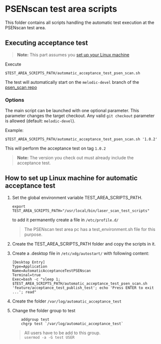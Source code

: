 # PSENscan test area scripts
This folder contains all scripts handling the automatic test execution at the PSENscan test area.

## Executing acceptance test
> **Note:** This part assumes you [set up your Linux machine](#how-to-set-up-linux-machine-for-automatic-acceptance-test)

Execute
```
$TEST_AREA_SCRIPTS_PATH/automatic_acceptance_test_psen_scan.sh
```
The test will automatically start on the `melodic-devel` branch of the [psen_scan repo](https://github.com/PilzDE/psen_scan)

### Options
The main script can be launched with one optional parameter. This parameter changes the target checkout. Any valid `git checkout` parameter is allowed (default: `melodic-devel`).

Example:
```
$TEST_AREA_SCRIPTS_PATH/automatic_acceptance_test_psen_scan.sh '1.0.2'
```
This will perform the acceptance test on tag `1.0.2`
> **Note:** The version you check out must already include the acceptance test.


## How to set up Linux machine for automatic acceptance test
1. Set the global environment variable TEST_AREA_SCRIPTS_PATH.

    ```
    export TEST_AREA_SCRIPTS_PATH="/usr/local/bin/laser_scan_test_scripts"
    ```

    to add it permanently create a file in `/etc/profile.d/`

    > The PSENscan test area pc has a test_environment.sh file for this purpose.

2. Create the TEST_AREA_SCRIPTS_PATH folder and copy the scripts in it.
3. Create a .desktop file in `/etc/xdg/autostart/` with following content:
    ```
    [Desktop Entry]
    Type=Application
    Name=AutomaticAcceptanceTestPSENscan
    Terminal=true
    Exec=bash -c "sleep 1; $TEST_AREA_SCRIPTS_PATH/automatic_acceptance_test_psen_scan.sh 'feature/acceptance_test_publish_test'; echo 'Press ENTER to exit ...'; read"

    ```
4. Create the folder `/var/log/automatic_acceptance_test`
5. Change the folder group to test
    ```
        addgroup test
        chgrp test `/var/log/automatic_acceptance_test`
    ```
    > All users have to be add to this group. \
    > `usermod -a -G test USER`
